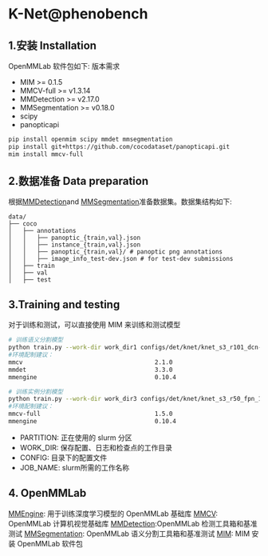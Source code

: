 # K-Net@phenobench

## 1.安装 Installation

OpenMMLab 软件包如下:
版本需求
* MIM >= 0.1.5
* MMCV-full >= v1.3.14
* MMDetection >= v2.17.0
* MMSegmentation >= v0.18.0
* scipy
* panopticapi


```bash
pip install openmim scipy mmdet mmsegmentation
pip install git+https://github.com/cocodataset/panopticapi.git
mim install mmcv-full
```

## 2.数据准备 Data preparation
根据[MMDetection](https://github.com/open-mmlab/mmdetection)and [MMSegmentation](https://github.com/open-mmlab/mmsegmentation)准备数据集。数据集结构如下:

```plaintext
data/
├── coco
│   ├── annotations
│   │   ├── panoptic_{train,val}.json
│   │   ├── instance_{train,val}.json
│   │   ├── panoptic_{train,val}/ # panoptic png annotations
│   │   ├── image_info_test-dev.json # for test-dev submissions
│   ├── train
│   ├── val
│   ├── test
```

## 3.Training and testing
对于训练和测试，可以直接使用 MIM 来训练和测试模型


```bash
# 训练语义分割模型
python train.py --work-dir work_dir1 configs/det/knet/knet_s3_r101_dcn-c3-c5_fpn_ms-3x_coco-panoptic.py 
#环境配制建议：
mmcv                                     2.1.0
mmdet                                    3.3.0
mmengine                                 0.10.4 

# 训练实例分割模型
python train.py --work-dir work_dir3 configs/det/knet/knet_s3_r50_fpn_1x_coco-panoptic.py
#环境配制建议：
mmcv-full                                1.5.0
mmengine                                 0.10.4 

```
* PARTITION: 正在使用的 slurm 分区
* WORK_DIR: 保存配置、日志和检查点的工作目录
* CONFIG: 目录下的配置文件
* JOB_NAME: slurm所需的工作名称

## 4. OpenMMLab
[MMEngine](https://github.com/open-mmlab/mmengine): 用于训练深度学习模型的 OpenMMLab 基础库
[MMCV](https://github.com/open-mmlab/mmcv): OpenMMLab 计算机视觉基础库
[MMDetection](https://github.com/open-mmlab/mmdetection):OpenMMLab 检测工具箱和基准测试
[MMSegmentation](https://github.com/open-mmlab/mmsegmentation): OpenMMLab 语义分割工具箱和基准测试
[MIM](https://github.com/open-mmlab/mim): MIM 安装 OpenMMLab 软件包

